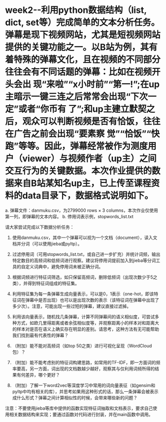 # week2--利用python数据结构（list, dict, set等）完成简单的文本分析任务。弹幕是现下视频网站，尤其是短视频网站提供的关键功能之一。以B站为例，其有着特殊的弹幕文化，且在视频的不同部分往往会有不同话题的弹幕：比如在视频开头会出 现“来啦”“x小时前”“第一!”;在up主暗示一键三连之后常常会出现“下次一定”或者“你币有 了”;和up主建立默契之后，观众可以判断视频是否有恰饭，往往在广告之前会出现“要素察 觉”“恰饭”“快跑”等等。因此，弹幕经常被作为测度用户（viewer）与视频作者（up主）之间交互行为的关键数据。本次作业提供的数据来自B站某知名up主，已上传至课程资料的data目录下，数据格式说明如下。

a. 弹幕文件：danmuku.csv，为2799000 rows × 3 columns，本次作业仅使用第一列，即弹幕的文本内容。
b. 停用词表示例，stopwords_list.txt

请大家尝试完成以下数据分析任务：

1. 使用danmuku.csv，其中一个弹幕可以视为一个文档（document），读入文档并分词（可以使用jieba或pyltp）。

2. 过滤停用词（可用stopwords_list.txt，或自己进一步扩充）并统计词频，输出特定数目的高频词和低频词进行观察。建议将停用词提前加入到jieba等分词工具的自定义词典中，避免停用词未被正确分词。

3. 根据词频进行特征词筛选，如只保留高频词，删除低频词（出现次数少于5之类），并得到特征词组成的特征集。

4. 利用特征集为每一条弹幕生成向量表示，可以是0，1表示（one-hot，即该特征词在弹幕中是否出现）也可以是出现次数的表示（该特征词在弹幕中出现了多少次）。注意，可能出现一些过短的弹幕，建议直接过滤掉。

5. 利用该向量表示，随机找几条弹幕，计算不同弹幕间的语义相似度，可尝试多种方式，如欧几里得距离或者余弦相似度等，并观察距离小的样本对和距离大的样本对是否在语义上确实存在明显的差别。请思考，这种方法有无可能帮助我们找到最有代表性的弹幕？

6. （附加）能不能对高频词（如top 50之类）进行可视化呈现（WordCloud包）？

7. （附加）能不能考虑别的特征词构建思路，如常用的TF-IDF，即一方面词的频率要高，另一方面，词出现的文档数越少越好，观察其与仅利用词频所得的结果有何差异，哪个更好？

8. （附加）了解一下word2vec等深度学习中常用的词向量表征（如gensim和pyltp中均有相关的库），并思考如果用这种形式的话，那么一条弹幕会被表示成什么形式？弹幕之间计算相似性的时候，会带来哪些新的问题？

注意：不要使用jieba等库中提供的函数实现特征词抽取和文档表示，要求自己使用相关数据结构来实现；要通过函数对代码进行封装，并在main函数中调用。

